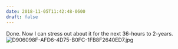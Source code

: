 ```yaml
---
date: 2018-11-05T11:42:48-0600
draft: false
---
```




Done. Now I can stress out about it for the next 36-hours to 2-years. ![D906098F-AFD6-4D75-B0FC-1FB8F2640ED7.jpg](http://ianwhitney.micro.blog/uploads/2018/91a4c4cde7.jpg)



